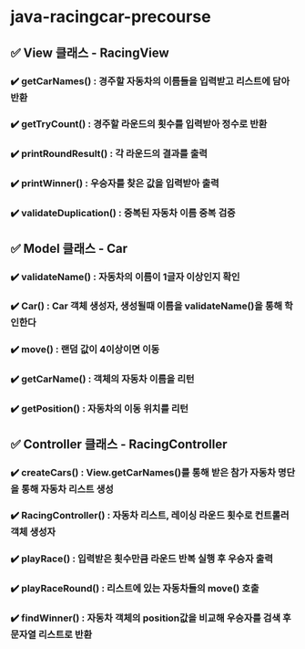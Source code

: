 # java-racingcar-precourse
## ✅ View 클래스 - RacingView
### ✔️ getCarNames() : 경주할 자동차의 이름들을 입력받고 리스트에 담아 반환
### ✔️ getTryCount() : 경주할 라운드의 횟수를 입력받아 정수로 반환
### ✔️ printRoundResult() : 각 라운드의 결과를 출력
### ✔️ printWinner() : 우승자를 찾은 값을 입력받아 출력
### ✔️ validateDuplication() : 중복된 자동차 이름 중복 검증

## ✅ Model 클래스 - Car
### ✔️ validateName() : 자동차의 이름이 1글자 이상인지 확인
### ✔️ Car() : Car 객체 생성자, 생성될때 이름을 validateName()을 통해 학인한다
### ✔️ move() : 랜덤 값이 4이상이면 이동
### ✔️ getCarName() : 객체의 자동차 이름을 리턴
### ✔️ getPosition() : 자동차의 이동 위치를 리턴

## ✅ Controller 클래스 - RacingController
### ✔️ createCars() : View.getCarNames()를 통해 받은 참가 자동차 명단을 통해 자동차 리스트 생성
### ✔️ RacingController() : 자동차 리스트, 레이싱 라운드 횟수로 컨트롤러 객체 생성자
### ✔️ playRace() : 입력받은 횟수만큼 라운드 반복 실행 후 우승자 출력
### ✔️ playRaceRound() : 리스트에 있는 자동차들의 move() 호출
### ✔️ findWinner() : 자동차 객체의 position값을 비교해 우승자를 검색 후 문자열 리스트로 반환

